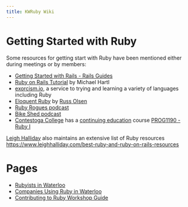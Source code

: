 ```yaml
---
title: KWRuby Wiki
---
```


# Getting Started with Ruby

Some resources for getting start with Ruby have been mentioned either during
meetings or by members:

* [Getting Started with Rails - Rails Guides](https://www.railstutorial.org/)
* [Ruby on Rails Tutorial](https://www.railstutorial.org/) by Michael Hartl
* [exorcism.io](http://exercism.io/), a service to trying and learning
  a variety of languages including Ruby
* [Eloquent Ruby](http://eloquentruby.com/) by [Russ Olsen](http://russolsen.com/)
* [Ruby Rogues podcast](https://devchat.tv/ruby-rogues)
* [Bike Shed podcast](http://bikeshed.fm/18)
* [Contestoga College](http://www.conestogac.on.ca) has a [continuing education](http://www.conestogac.on.ca/continuing-education/) course [PROG1190 - Ruby I](https://studentportal.conestogac.on.ca/StudentPortal/Default.aspx?mgid=0&smid=5&ssmid=0&Key=PROG1190&CRSId=25819)

[Leigh Halliday](https://www.leighhalliday.com) also maintains an extensive
list of Ruby resources https://www.leighhalliday.com/best-ruby-and-ruby-on-rails-resources

# Pages

* [Rubyists in Waterloo](/wiki/rubyists_in_waterloo)
* [Companies Using Ruby in Waterloo](/wiki/companies_using_ruby_in_waterloo)
* [Contributing to Ruby Workshop Guide](/wiki/contributing_to_ruby_workshop_guide)
